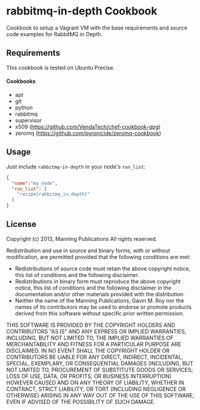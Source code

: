 rabbitmq-in-depth Cookbook
==========================
Cookbook to setup a Vagrant VM with the base requirements and source code examples
for RabbitMQ in Depth.

Requirements
------------
This cookbook is tested on Ubuntu Precise.

#### Cookbooks
- apt
- git
- python
- rabbitmq
- supervisor
- x509 (https://github.com/VendaTech/chef-cookbook-gpg)
- zeromq (https://github.com/pyronicide/zeromq-cookbook)

Usage
-----
Just include `rabbitmq-in-depth` in your node's `run_list`:

```json
{
  "name":"my_node",
  "run_list": [
    "recipe[rabbitmq_in_depth]"
  ]
}
```

License
-------
Copyright (c) 2013, Manning Publications
All rights reserved.

Redistribution and use in source and binary forms, with or without modification,
are permitted provided that the following conditions are met:

 * Redistributions of source code must retain the above copyright notice, this
   list of conditions and the following disclaimer.
 * Redistributions in binary form must reproduce the above copyright notice,
   this list of conditions and the following disclaimer in the documentation
   and/or other materials provided with the distribution.
 * Neither the name of the Manning Publications, Gavin M. Roy nor the names of its
   contributors may be used to endorse or promote products derived from this
   software without specific prior written permission.

THIS SOFTWARE IS PROVIDED BY THE COPYRIGHT HOLDERS AND CONTRIBUTORS "AS IS" AND
ANY EXPRESS OR IMPLIED WARRANTIES, INCLUDING, BUT NOT LIMITED TO, THE IMPLIED
WARRANTIES OF MERCHANTABILITY AND FITNESS FOR A PARTICULAR PURPOSE ARE DISCLAIMED.
IN NO EVENT SHALL THE COPYRIGHT HOLDER OR CONTRIBUTORS BE LIABLE FOR ANY DIRECT,
INDIRECT, INCIDENTAL, SPECIAL, EXEMPLARY, OR CONSEQUENTIAL DAMAGES (INCLUDING,
BUT NOT LIMITED TO, PROCUREMENT OF SUBSTITUTE GOODS OR SERVICES; LOSS OF USE,
DATA, OR PROFITS; OR BUSINESS INTERRUPTION) HOWEVER CAUSED AND ON ANY THEORY OF
LIABILITY, WHETHER IN CONTRACT, STRICT LIABILITY, OR TORT (INCLUDING NEGLIGENCE
OR OTHERWISE) ARISING IN ANY WAY OUT OF THE USE OF THIS SOFTWARE, EVEN IF
ADVISED OF THE POSSIBILITY OF SUCH DAMAGE.